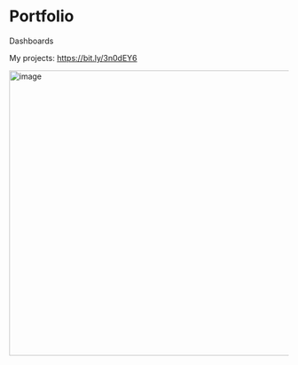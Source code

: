 # Portfolio
Dashboards

My projects: https://bit.ly/3n0dEY6

<img width="1542" height="515" alt="image" src="https://github.com/user-attachments/assets/6a6f69dd-4263-4817-b4ac-37cb56b6eb85" />
